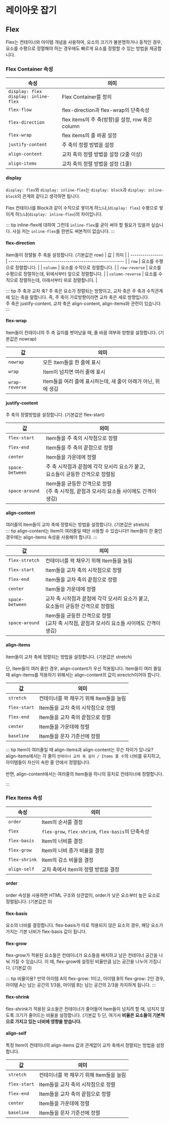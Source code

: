 # 레이아웃 잡기

## Flex

Flex는 컨테이너와 아이템 개념을 사용하여, 요소의 크기가 불분명하거나 동적인 경우, 요소를 수평으로 정렬해야 하는 경우에도 빠르게 요소를 정렬할 수 있는 방법을 제공합니다.

### Flex Container 속성

| 속성                                        | 의미                                             |
| ------------------------------------------- | ------------------------------------------------ |
| `display: flex`<br />`display: inline-flex` | Flex Container를 정의                            |
| `flex-flow`                                 | flex-direction과 flex-wrap의 단축속성            |
| `flex-direction`                            | flex items의 주 축(방향)을 설정, row 혹은 column |
| `flex-wrap`                                 | flex items의 줄 바꿈 설정                        |
| `justify-content`                           | 주 축의 정렬 방법을 설정                         |
| `align-content`                             | 교차 축의 정렬 방법을 설정 (2줄 이상)            |
| `align-items`                               | 교차 축의 정렬 방법을 설정 (1줄)                 |

#### display

`display: flex`와 `display: inline-flex`는 `display: block`과 `display: inline-block`의 관계와 같다고 생각하면 됩니다.  
<br />
Flex 컨테이너를 Block과 같이 수직으로 쌓이게 하느냐,(`display: flex`) 수평으로 쌓이게 하느냐(`display: inline-flex`)의 차이입니다.

::: tip inline-flex에 대하여
그런데 `inline-flex`를 굳이 써야 할 필요가 있을까 싶습니다. 사실 저는 `inline-flex`를 한번도 써본적이 없습니다.
:::

#### flex-direction

Item들이 정렬될 주 축을 설정합니다. (기본값은 row)
| 값               | 의미                                                      |
| ---------------- | --------------------------------------------------------- |
| `row`            | 요소를 수평으로 정렬합니다.                               |
| `column`         | 요소를 수직으로 정렬합니다.                               |
| `row-reverse`    | 요소를 수평으로 정렬하는데, 뒤에서부터 앞으로 정렬합니다. |
| `column-reverse` | 요소를 수직으로 정렬하는데, 아래서부터 위로 정렬합니다.   |

::: tip 주 축과 교차 축?
주 축은 요소가 정렬되는 방향이고, 교차 축은 주 축과 수직관계에 있는 축을 말합니다. 즉, 주 축이 가로방향이라면 교차 축은 세로 방향입니다.  
주 축은 justify-content, 교차 축은 align-content, align-items와 관련이 있습니다.
:::

#### flex-wrap

Item들이 컨테이너의 주 축 길이를 벗어났을 때, 줄 바꿈 여부와 방향을 설정합니다. (기본값은 nowrap)

| 값             | 의미                                                          |
| -------------- | ------------------------------------------------------------- |
| `nowrap`       | 모든 Item들을 한 줄에 표시                                    |
| `wrap`         | Item이 넘치면 여러 줄에 표시                                  |
| `wrap-reverse` | Item들을 여러 줄에 표시하는데, 새 줄이 아래가 아닌, 위에 생김 |

#### justify-content

주 축의 정렬방법을 설정합니다. (기본값은 flex-start)

| 값              | 의미                                                                                         |
| --------------- | -------------------------------------------------------------------------------------------- |
| `flex-start`    | Item들을 주 축의 시작점으로 정렬                                                             |
| `flex-end`      | Item들을 주 축의 끝점으로 정렬                                                               |
| `center`        | Item들을 가운데에 정렬                                                                       |
| `space-between` | 주 축 시작점과 끝점에 각각 모서리 요소가 붙고,<br />요소들이 균등한 간격으로 정렬됨          |
| `space-around`  | Item들을 균등한 간격으로 정렬<br />(주 축 시작점, 끝점과 모서리 요소들 사이에도 간격이 생김) |

#### align-content

여러줄의 Item들이 교차 축에 정렬되는 방법을 설정합니다. (기본값은 stretch)  
::: tip align-content는 Item이 여러줄일 때만 사용할 수 있습니다!!
Item들이 한 줄인 경우에는 align-items 속성을 사용해야 합니다.
:::

| 값              | 의미                                                                                           |
| --------------- | ---------------------------------------------------------------------------------------------- |
| `flex-stretch`  | 컨테이너를 꽉 채우기 위해 Item들을 늘림                                                        |
| `flex-start`    | Item들을 교차 축의 시작점으로 정렬                                                             |
| `flex-end`      | Item들을 교차 축의 끝점으로 정렬                                                               |
| `center`        | Item들을 가운데에 정렬                                                                         |
| `space-between` | 교차 축 시작점과 끝점에 각각 모서리 요소가 붙고,<br />요소들이 균등한 간격으로 정렬됨          |
| `space-around`  | Item들을 균등한 간격으로 정렬<br />(교차 축 시작점, 끝점과 모서리 요소들 사이에도 간격이 생김) |

#### align-items

Item들이 교차 축에 정렬되는 방법을 설정합니다. (기본값은 stretch)  
<br />
단, Item들이 여러 줄인 경우, align-content가 우선 적용됩니다. Item들이 여러 줄일 때 align-items를 적용하기 위해서는 align-content의 값이 strectch이어야 합니다.

| 값           | 의미                                    |
| ------------ | --------------------------------------- |
| `stretch`    | 컨테이너를 꽉 채우기 위해 Item들을 늘림 |
| `flex-start` | Item들을 교차 축의 시작점으로 정렬      |
| `flex-end`   | Item들을 교차 축의 끝점으로 정렬        |
| `center`     | Item들을 가운데에 정렬                  |
| `baseline`   | Item들을 문자 기준선에 정렬             |

::: tip Item이 여러줄일 때 align-items과 align-content는 무슨 차이가 있나요?
align-items에서는 각 줄이 `컨테이너 교차 축 길이 / Items 줄 수`의 너비를 유지하고, 아이템들이 자신이 속한 줄 안에서 정렬됩니다.  
<br />
반면, align-content에서는 여러줄의 Item들을 하나의 뭉치로 컨테이너에 정렬합니다.

<Example mode="align" />
:::

### Flex Items 속성

| 속성          | 의미                                                |
| ------------- | --------------------------------------------------- |
| `order`       | Item의 순서를 결정                                  |
| `flex`        | `flex-grow`, `flex-shrink`, `flex-basis`의 단축속성 |
| `flex-basis`  | Item의 너비를 결정                                  |
| `flex-grow`   | Item의 너비 증가 비율을 결정                        |
| `flex-shrink` | Item의 감소 비율을 결정                             |
| `align-self`  | 교차 축에서 Item의 정렬 방법을 결정                 |

#### order

order 속성을 사용하면 HTML 구조와 상관없이, order가 낮은 요소부터 높은 요소로 정렬됩니다. (기본값은 0)

#### flex-basis

요소의 너비를 결정합니다. flex-basis가 따로 적용되지 않은 요소의 경우, 해당 요소가 가지는 기본 너비가 flex-basis 값이 됩니다.

#### flex-grow

flex-grow가 적용된 요소들은 컨테이너가 요소들을 배치하고 남은 컨테이너 공간을 나눠 가질 수 있습니다. 이 때, flex-grow에 설정된 비율만큼 남는 공간을 나누어 가집니다. (기본값 0)
  
::: tip 비율이용?
만약 아이템 A의 flex-grow: 1이고, 아이템 B의 flex-grow: 2인 경우,  
아이템 A는 남는 공간의 1/3을, 아이템 B는 남는 공간의 2/3을 차지하게 됩니다.
:::

<Example mode="grow" />

#### flex-shrink

flex-shrink가 적용된 요소들은 컨테이너가 줄어들어 Item들이 넘치려 할 때, 넘치지 않도록 크기가 줄어드는 비율을 설정합니다. (기본값 1)
단, 여기서 **비율은 요소들이 기본적으로 가지고 있는 너비에 영향을 받습니다.**

<Example mode="shrink" />

#### align-self

특정 Item이 컨테이너의 align-items 값과 관계없이 교차 축에서 정렬되는 방법을 설정합니다.

| 값           | 의미                                    |
| ------------ | --------------------------------------- |
| `stretch`    | 컨테이너를 꽉 채우기 위해 Item들을 늘림 |
| `flex-start` | Item들을 교차 축의 시작점으로 정렬      |
| `flex-end`   | Item들을 교차 축의 끝점으로 정렬        |
| `center`     | Item들을 가운데에 정렬                  |
| `baseline`   | Item들을 문자 기준선에 정렬             |